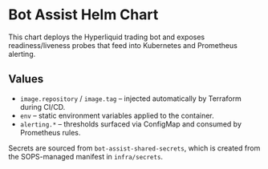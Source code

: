 # Bot Assist Helm Chart

This chart deploys the Hyperliquid trading bot and exposes readiness/liveness probes that feed into Kubernetes and Prometheus alerting.

## Values

- `image.repository` / `image.tag` – injected automatically by Terraform during CI/CD.
- `env` – static environment variables applied to the container.
- `alerting.*` – thresholds surfaced via ConfigMap and consumed by Prometheus rules.

Secrets are sourced from `bot-assist-shared-secrets`, which is created from the SOPS-managed manifest in `infra/secrets`.
